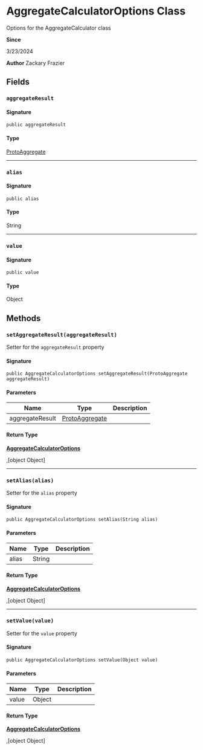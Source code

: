 # AggregateCalculatorOptions Class

Options for the AggregateCalculator class

**Since** 

3/23/2024

**Author** Zackary Frazier

## Fields
### `aggregateResult`

#### Signature
```apex
public aggregateResult
```

#### Type
[ProtoAggregate](ProtoAggregate.md)

---

### `alias`

#### Signature
```apex
public alias
```

#### Type
String

---

### `value`

#### Signature
```apex
public value
```

#### Type
Object

## Methods
### `setAggregateResult(aggregateResult)`

Setter for the `aggregateResult` property

#### Signature
```apex
public AggregateCalculatorOptions setAggregateResult(ProtoAggregate aggregateResult)
```

#### Parameters
| Name | Type | Description |
|------|------|-------------|
| aggregateResult | [ProtoAggregate](ProtoAggregate.md) |  |

#### Return Type
**[AggregateCalculatorOptions](AggregateCalculatorOptions.md)**

,[object Object]

---

### `setAlias(alias)`

Setter for the `alias` property

#### Signature
```apex
public AggregateCalculatorOptions setAlias(String alias)
```

#### Parameters
| Name | Type | Description |
|------|------|-------------|
| alias | String |  |

#### Return Type
**[AggregateCalculatorOptions](AggregateCalculatorOptions.md)**

,[object Object]

---

### `setValue(value)`

Setter for the `value` property

#### Signature
```apex
public AggregateCalculatorOptions setValue(Object value)
```

#### Parameters
| Name | Type | Description |
|------|------|-------------|
| value | Object |  |

#### Return Type
**[AggregateCalculatorOptions](AggregateCalculatorOptions.md)**

,[object Object]